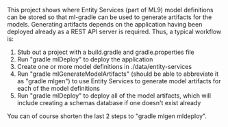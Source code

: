 This project shows where Entity Services (part of ML9) model definitions can be stored so that ml-gradle can be used
to generate artifacts for the models. Generating artifacts depends on the application having been deployed
already as a REST API server is required. Thus, a typical workflow is:

1. Stub out a project with a build.gradle and gradle.properties file
2. Run "gradle mlDeploy" to deploy the application
3. Create one or more model definitions in ./data/entity-services
4. Run "gradle mlGenerateModelArtifacts" (should be able to abbreviate it as "gradle mlgen") to use Entity Services
to generate model artifacts for each of the model definitions
5. Run "gradle mlDeploy" to deploy all of the model artifacts, which will include creating a schemas database if one
doesn't exist already

You can of course shorten the last 2 steps to "gradle mlgen mldeploy".
